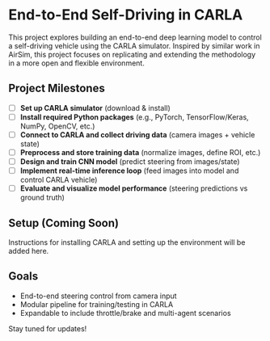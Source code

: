 # End-to-End Self-Driving in CARLA

This project explores building an end-to-end deep learning model to control a self-driving vehicle using the CARLA simulator. Inspired by similar work in AirSim, this project focuses on replicating and extending the methodology in a more open and flexible environment.

## Project Milestones

- [ ] **Set up CARLA simulator** (download & install)
- [ ] **Install required Python packages** (e.g., PyTorch, TensorFlow/Keras, NumPy, OpenCV, etc.)
- [ ] **Connect to CARLA and collect driving data** (camera images + vehicle state)
- [ ] **Preprocess and store training data** (normalize images, define ROI, etc.)
- [ ] **Design and train CNN model** (predict steering from images/state)
- [ ] **Implement real-time inference loop** (feed images into model and control CARLA vehicle)
- [ ] **Evaluate and visualize model performance** (steering predictions vs ground truth)

## Setup (Coming Soon)
Instructions for installing CARLA and setting up the environment will be added here.

## Goals
- End-to-end steering control from camera input
- Modular pipeline for training/testing in CARLA
- Expandable to include throttle/brake and multi-agent scenarios

Stay tuned for updates!
